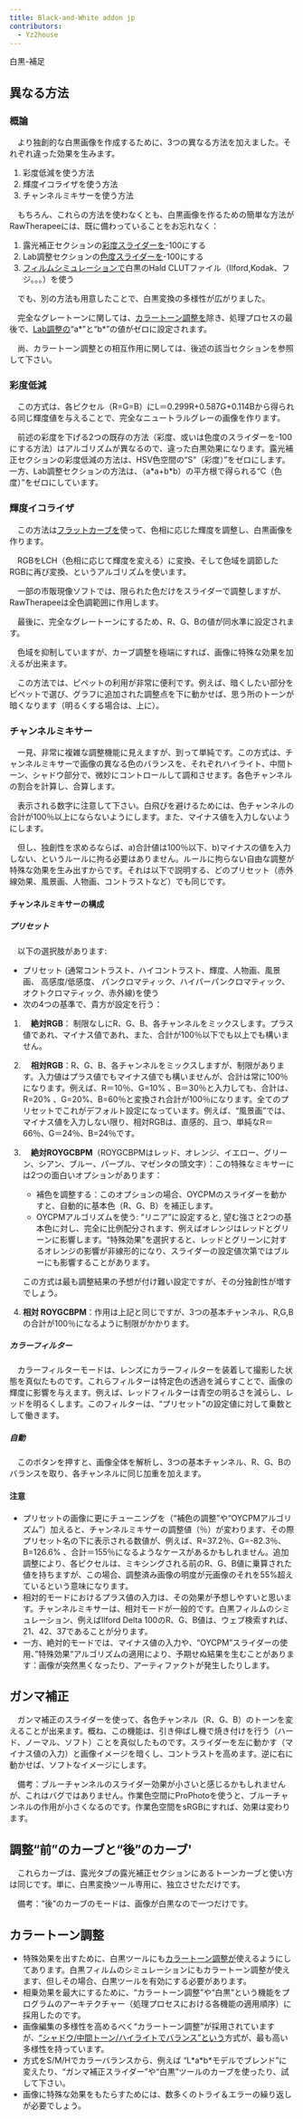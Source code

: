 ```yaml
---
title: Black-and-White addon jp
contributors:
  - Yz2house
---
```


<div class="pagetitle">

白黒-補足

</div>

## 異なる方法

### 概論

　より独創的な白黒画像を作成するために、3つの異なる方法を加えました。それぞれ違った効果を生みます。

1.  彩度低減を使う方法
2.  輝度イコライザを使う方法
3.  チャンネルミキサーを使う方法

　もちろん、これらの方法を使わなくとも、白黒画像を作るための簡単な方法がRawTherapeeには、既に備わっていることをお忘れなく：

1.  露光補正セクションの[彩度スライダーを](Exposure/jp#彩度.md)-100にする
2.  Lab調整セクションの[色度スライダーを](Lab_Adjustments/jp#色度.md)-100にする
3.  [フィルムシミュレーションで](Film_Simulation/jp.md)白黒のHald
    CLUTファイル（Ilford,Kodak、フジ。。。）を使う

　でも、別の方法も用意したことで、白黒変換の多様性が広がりました。

　完全なグレートーンに関しては、[カラートーン調整を](Color_Toning/jp.md)除き、処理プロセスの最後で、[Lab調整の](Lab_Adjustments/jp.md)“a\*”と“b\*”の値がゼロに設定されます。

　尚、カラートーン調整との相互作用に関しては、後述の該当セクションを参照して下さい。

### 彩度低減

　この方式は、各ピクセル（R=G=B）にL＝0.299R+0.587G+0.114Bから得られる同じ輝度値を与えることで、完全なニュートラルグレーの画像を作ります。

　前述の彩度を下げる2つの既存の方法（彩度、或いは色度のスライダーを-100にする方法）はアルゴリズムが異なるので、違った白黒効果になります。露光補正セクションの彩度低減の方法は、HSV色空間の“S”（彩度）”をゼロにします。一方、Lab調整セクションの方法は、（a\*a+b\*b）の平方根で得られる“C（色度）”をゼロにしています。

### 輝度イコライザ

　この方法は[フラットカーブを](General_Comments_About_Some_Toolbox_Widgets/jp#フラットカーブ.md)使って、色相に応じた輝度を調整し、白黒画像を作ります。

　RGBをLCH（色相に応じて輝度を変える）に変換、そして色域を調節したRGBに再び変換、というアルゴリズムを使います。

　一部の市販現像ソフトでは、限られた色だけをスライダーで調整しますが、RawTherapeeは全色調範囲に作用します。

　最後に、完全なグレートーンにするため、R、G、Bの値が同水準に設定されます。

　色域を抑制していますが、カーブ調整を極端にすれば、画像に特殊な効果を加えるが出来ます。

　この方法では、ピペットの利用が非常に便利です。例えば、暗くしたい部分をピペットで選び、グラフに追加された調整点を下に動かせば、思う所のトーンが暗くなります（明るくする場合は、上に）。

### チャンネルミキサー

　一見、非常に複雑な調整機能に見えますが、到って単純です。この方式は、チャンネルミキサーで画像の異なる色のバランスを、それぞれハイライト、中間トーン、シャドウ部分で、微妙にコントロールして調和させます。各色チャンネルの割合を計算し、合算します。

　表示される数字に注意して下さい。白飛びを避けるためには、色チャンネルの合計が100％以上にならないようにします。また、マイナス値を入力しないようにします。

　但し、独創性を求めるならば、a)合計値は100％以下、b)マイナスの値を入力しない、というルールに拘る必要はありません。ルールに拘らない自由な調整が特殊な効果を生み出すからです。それは以下で説明する、どのプリセット（赤外線効果、風景画、人物画、コントラストなど）でも同じです。

#### チャンネルミキサーの構成

##### プリセット

　以下の選択肢があります:

- プリセット (通常コントラスト、ハイコントラスト、輝度、人物画、風景画、
  高感度/低感度、
  パンクロマティック、ハイパーパンクロマティック、オクトクロマティック、赤外線)を使う
- 次の4つの基準で、貴方が設定を行う：

1.  　**絶対RGB**：
    制限なしにR、G、B、各チャンネルをミックスします。プラス値であれ、マイナス値であれ、また、合計が100％以下でも以上でも構いません。
2.  　**相対RGB**：R、G、B、各チャンネルをミックスしますが、制限があります。入力値はプラス値でもマイナス値でも構いませんが、合計は常に100％になります。例えば、R＝10％、G=10%
    、B＝30％と入力しても、合計は、R=20%
    、G=20%、B=60％と変換され合計が100％になります。全てのプリセットでこれがデフォルト設定になっています。例えば、“風景画”では、マイナス値を入力しない限り、相対RGBは、直感的、且つ、単純なR＝66％、G＝24％、B=24％です。
3.  　**絶対ROYGCBPM**（ROYGCBPMはレッド、オレンジ、イエロー、グリーン、シアン、ブルー、パープル、マゼンタの頭文字）：この特殊なミキサーには2つの面白いオプションがあります：
    - 補色を調整する：このオプションの場合、OYCPMのスライダーを動かすと、自動的に基本色（R、G、B）を補正します。
    - OYCPMアルゴリズムを使う: “リニア”に設定すると,
      望む強さと2つの基本色に対し、完全に比例配分されます、例えばオレンジはレッドとグリーンに影響します。“特殊効果”を選択すると、レッドとグリーンに対するオレンジの影響が非線形的になり、スライダーの設定値次第ではブルーにも影響することがあります。

      
    この方式は最も調整結果の予想が付け難い設定ですが、その分独創性が増すでしょう。
4.  **相対
    ROYGCBPM**：作用は上記と同じですが、3つの基本チャンネル、R,G,Bの合計が100％になるように制限がかかります。

##### カラーフィルター

　カラーフィルターモードは、レンズにカラーフィルターを装着して撮影した状態を真似たものです。これらフィルターは特定色の透過を減らすことで、画像の輝度に影響を与えます。例えば、レッドフィルターは青空の明るさを減らし、レッドを明るくします。このフィルターは、“プリセット”の設定値に対して乗数として働きます。

##### 自動

　このボタンを押すと、画像全体を解析し、3つの基本チャンネル、R、G、Bのバランスを取り、各チャンネルに同じ加重を加えます。

#### 注意

- プリセットの画像に更にチューニングを（“補色の調整”や“OYCPMアルゴリズム”）加えると、チャンネルミキサーの調整値（％）が変わります、その際プリセット名の下に表示される数値が、例えば、R=37.2％、G=-82.3％、B=126.6%
  、合計＝155％になるようなケースがあるかもしれません。追加調整により、各ピクセルは、ミキシングされる前のR、G、B値に乗算された値を持ちますが、この場合、調整済み画像の明度が元画像のそれを55%超えているという意味になります。
- 相対的モードにおけるプラス値の入力は、その効果が予想しやすいと思います。チャンネルミキサーは、相対モードが一般的です。白黒フィルムのシミュレーション、例えばIlford
  Delta
  100のR、G、B値は、ウェブ検索すれば、21、42、37であることが分ります。
- 一方、絶対的モードでは、マイナス値の入力や、“OYCPM”スライダーの使用、”特殊効果“アルゴリズムの適用により、予期せぬ結果を生むことがあります：画像が突然黒くなったり、アーティファクトが発生したりします。

## ガンマ補正

　ガンマ補正のスライダーを使って、各色チャンネル（R、G、B）のトーンを変えることが出来ます。概ね、この機能は、引き伸ばし機で焼き付けを行う（ハード、ノーマル、ソフト）ことを真似したものです。スライダーを左に動かす（マイナス値の入力）と画像イメージを暗くし、コントラストを高めます。逆に右に動かせば、ソフトなイメージにします。

　備考：ブルーチャンネルのスライダー効果が小さいと感じるかもしれませんが、これはバグではありません。作業色空間にProPhotoを使うと、ブルーチャンネルの作用が小さくなるのです。作業色空間をsRGBにすれば、効果は変わります。

## 調整“前”のカーブと“後”のカーブ'

　これらカーブは、露光タブの露光補正セクションにあるトーンカーブと使い方は同じです。単に、白黒変換ツール専用に、独立させただけです。

　備考：“後”のカーブのモードは、画像が白黒なので一つだけです。

## カラートーン調整

- 特殊効果を出すために、白黒ツールにも[カラートーン調整が](Color_toning/jp.md)使えるようにしてあります。白黒フィルムのシミュレーションにもカラートーン調整が使えます、但しその場合、白黒ツールを有効にする必要があります。
- 相乗効果を最大にするために、“カラートーン調整”や“白黒”という機能をプログラムのアーキテクチャー（処理プロセスにおける各機能の適用順序）に採用したのです。
- 画像編集の多様性を高めるべく“カラートーン調整”が採用されていますが、[“シャドウ/中間トーン/ハイライトでバランス”という](Color_toning/jp#シャドウ/中間トーン/ハイライトでバランス.md)方式が、最も高い多様性を持っています。
- 方式をS/M/Hでカラーバランスから、例えば
  “L\*a\*b\*モデルでブレンド”に変えたり、“ガンマ補正スライダー”や“白黒”ツールのカーブを使ったり、試して下さい。
- 画像に特殊な効果をもたらすためには、数多くのトライ＆エラーの繰り返しが必要でしょう。
